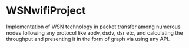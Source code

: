 # WSNwifiProject
Implementation of WSN technology in packet transfer among numerous nodes following any protocol like aodv, dsdv, dsr etc, and calculating the throughput and presenting it in the form of graph via using any API.
